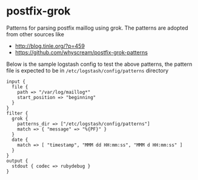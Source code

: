 # postfix-grok

Patterns for parsing postfix maillog using grok. The patterns are adopted from other sources like
- http://blog.tinle.org/?p=459
- https://github.com/whyscream/postfix-grok-patterns

Below is the sample logstash config to test the above patterns, the pattern file is expected to be
in `/etc/logstash/config/patterns` directory

```
input {
  file {
    path => "/var/log/maillog*"
    start_position => "beginning"
  }
}
filter {
  grok {
    patterns_dir => ["/etc/logstash/config/patterns"]
    match => { "message" => "%{PF}" }
  }
  date {
    match => [ "timestamp", "MMM dd HH:mm:ss", "MMM d HH:mm:ss" ]
  }  
}
output {
  stdout { codec => rubydebug }
}
```
